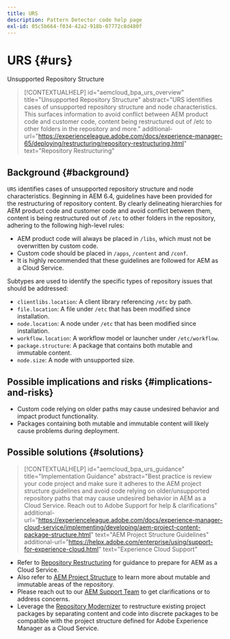 ```yaml
---
title: URS
description: Pattern Detector code help page
exl-id: 05c5b664-f034-42a2-918b-07772c8d480f
---
```

# URS {#urs}

Unsupported Repository Structure

>[!CONTEXTUALHELP]
>id="aemcloud_bpa_urs_overview"
>title="Unsupported Repository Structure"
>abstract="URS identifies cases of unsupported repository structure and node characteristics. This surfaces information to avoid conflict between AEM product code and customer code, content being restructured out of /etc to other folders in the repository and more."
>additional-url="https://experienceleague.adobe.com/docs/experience-manager-65/deploying/restructuring/repository-restructuring.html" text="Repository Restructuring"

## Background {#background}

`URS` identifies cases of unsupported repository structure and node characteristics. Beginning in AEM 6.4, guidelines have been provided for the restructuring of repository content. By clearly delineating hierarchies for AEM product code and customer code and avoid conflict between them, content is being restructured out of `/etc` to other folders in the repository, adhering to the following high-level rules:

* AEM product code will always be placed in `/libs`, which must not be overwritten by custom code. 
* Custom code should be placed in `/apps`, `/content` and `/conf`.
* It is highly recommended that these guidelines are followed for AEM as a Cloud Service.

Subtypes are used to identify the specific types of repository issues that should be addressed:
* `clientlibs.location`: A client library referencing `/etc` by path.
* `file.location`: A file under `/etc` that has been modified since installation.
* `node.location`: A node under `/etc` that has been modified since installation.
* `workflow.location`: A workflow model or launcher under `/etc/workflow`.
* `package.structure`: A package that contains both mutable and immutable content.
* `node.size`: A node with unsupported size.

## Possible implications and risks {#implications-and-risks}

* Custom code relying on older paths may cause undesired behavior and impact product functionality.
* Packages containing both mutable and immutable content will likely cause problems during deployment.

## Possible solutions {#solutions}

>[!CONTEXTUALHELP]
>id="aemcloud_bpa_urs_guidance"
>title="Implementation Guidance"
>abstract="Best practice is review your code project and make sure it adheres to the AEM project structure guidelines and avoid code relying on older/unsupported repository paths that may cause undesired behavior in AEM as a Cloud Service. Reach out to Adobe Support for help & clarifications"
>additional-url="https://experienceleague.adobe.com/docs/experience-manager-cloud-service/implementing/developing/aem-project-content-package-structure.html" text="AEM Project Structure Guidelines"
>additional-url="https://helpx.adobe.com/enterprise/using/support-for-experience-cloud.html" text="Experience Cloud Support"

* Refer to [Repository Restructuring](https://experienceleague.adobe.com/docs/experience-manager-65/deploying/restructuring/repository-restructuring.html) for guidance to prepare for AEM as a Cloud Service.
* Also refer to [AEM Project Structure](https://experienceleague.adobe.com/docs/experience-manager-cloud-service/implementing/developing/aem-project-content-package-structure.html) to learn more about mutable and immutable areas of the repository.
* Please reach out to our [AEM Support Team](https://helpx.adobe.com/enterprise/using/support-for-experience-cloud.html) to get clarifications or to address concerns.
* Leverage the [Repository Modernizer](https://experienceleague.adobe.com/docs/experience-manager-cloud-service/moving/refactoring-tools/repo-modernizer.html#refactoring-tools) to restructure existing project packages by separating content and code into discrete packages to be compatible with the project structure defined for Adobe Experience Manager as a Cloud Service.
